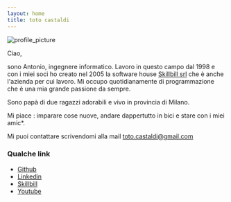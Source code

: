 ```yaml
---
layout: home
title: toto castaldi
---
```


![profile_picture](https://www.gravatar.com/avatar/587e0522608a1a02c9cabdfca6d9f729?rating=PG&size=300&default=wavatar)

Ciao,

sono Antonio, ingegnere informatico. Lavoro in questo campo dal 1998 e con i miei soci ho creato nel 2005 la software house [Skillbill srl](https://www.skillbill.it) che è anche l'azienda per cui lavoro. Mi occupo quotidianamente di programmazione che è una mia grande passione da sempre.

Sono papà di due ragazzi adorabili e vivo in provincia di Milano.

Mi piace : imparare cose nuove, andare dappertutto in bici e stare con i miei amic*.

Mi puoi contattare scrivendomi alla mail [toto.castaldi@gmail.com](mailto:toto.castaldi@gmail.com)

### Qualche link

 - [Github](https://github.com/toto-castaldi)
 - [Linkedin](https://www.linkedin.com/in/antoniocastaldi)
 - [Skillbill](https://www.skillbill.it)
 - [Youtube](https://www.youtube.com/user/toto0castaldi)
